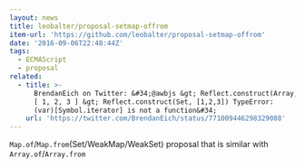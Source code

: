```yaml
---
layout: news
title: leobalter/proposal-setmap-offrom
item-url: 'https://github.com/leobalter/proposal-setmap-offrom'
date: '2016-09-06T22:48:44Z'
tags:
  - ECMAScript
  - proposal
related:
  - title: >-
      BrendanEich on Twitter: &#34;@awbjs &gt; Reflect.construct(Array, [1,2,3])
      [ 1, 2, 3 ] &gt; Reflect.construct(Set, [1,2,3]) TypeError:
      (var)[Symbol.iterator] is not a function&#34;
    url: 'https://twitter.com/BrendanEich/status/771009446298329088'
---
```

`Map.of`/`Map.from`(Set/WeakMap/WeakSet) proposal that is similar with `Array.of`/`Array.from`
